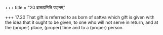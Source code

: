 +++
title = "20 दातव्यमिति यद्दानम्"

+++
17.20 That gift is referred to as born of sattva which gift is given
with the idea that it ought to be given, to one who will not serve in
return, and at the (proper) place, (proper) time and to a (proper)
person.
